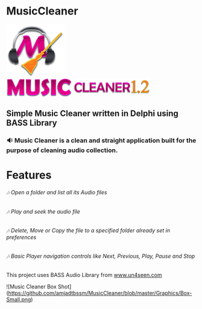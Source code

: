 # MusicCleaner
![Music Cleaner LOGO](https://github.com/amjadtbssm/MusicCleaner/blob/master/Graphics/MC%20Logo.png)
![Music Cleaner](https://github.com/amjadtbssm/MusicCleaner/blob/master/Graphics/MusicCleaner.png)
## Simple Music Cleaner written in Delphi using BASS Library


### :sound: Music Cleaner is a clean and straight application built for the purpose of cleaning audio collection.
# Features
###### :notes: Open a folder and list all its Audio files
###### :notes: Play and seek the audio file
###### :notes: Delete, Move or Copy the file to a specified folder already set in preferences
###### :notes: Basic Player navigation controls like Next, Previous, Play, Pause and Stop

This project uses BASS Audio Library from www.un4seen.com

![Music Cleaner Box Shot] (https://github.com/amjadtbssm/MusicCleaner/blob/master/Graphics/Box-Small.png)
